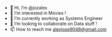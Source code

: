 - 👋 Hi, I’m @jozalex
- 👀 I’m interested in Movies !
- 🌱 I’m currently working as Systems Engineer
- 💞️ I’m looking to collaborate on Data stuff !
- 📫 How to reach me alexjose9048@gmail.com

<!---
jozalex/jozalex is a ✨ special ✨ repository because its `README.md` (this file) appears on your GitHub profile.
You can click the Preview link to take a look at your changes.
--->
